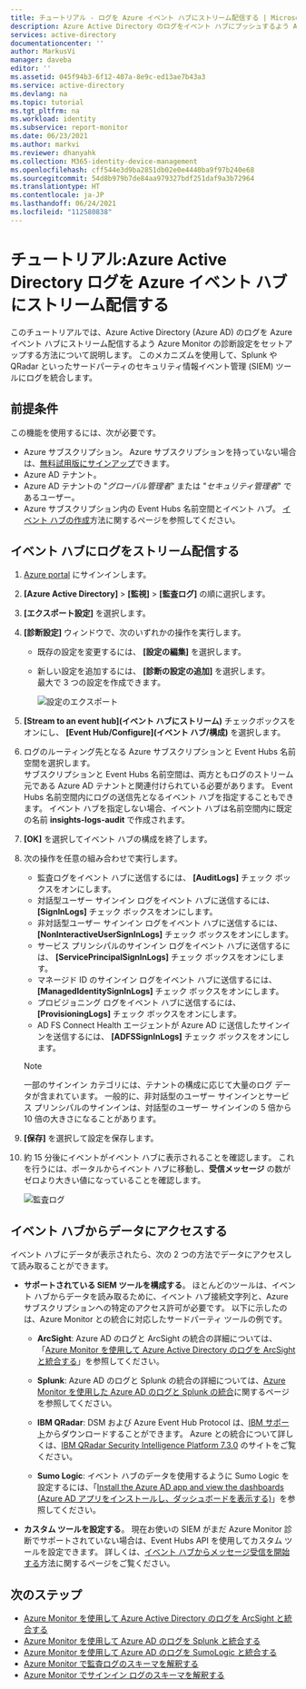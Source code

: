 ```yaml
---
title: チュートリアル - ログを Azure イベント ハブにストリーム配信する | Microsoft Docs
description: Azure Active Directory のログをイベント ハブにプッシュするよう Azure Diagnostics を設定する方法について説明します
services: active-directory
documentationcenter: ''
author: MarkusVi
manager: daveba
editor: ''
ms.assetid: 045f94b3-6f12-407a-8e9c-ed13ae7b43a3
ms.service: active-directory
ms.devlang: na
ms.topic: tutorial
ms.tgt_pltfrm: na
ms.workload: identity
ms.subservice: report-monitor
ms.date: 06/23/2021
ms.author: markvi
ms.reviewer: dhanyahk
ms.collection: M365-identity-device-management
ms.openlocfilehash: cff544e3d9ba2851db02e0e4440ba9f97b240e68
ms.sourcegitcommit: 54d8b979b7de84aa979327bdf251daf9a3b72964
ms.translationtype: HT
ms.contentlocale: ja-JP
ms.lasthandoff: 06/24/2021
ms.locfileid: "112580838"
---
```

# <a name="tutorial-stream-azure-active-directory-logs-to-an-azure-event-hub"></a>チュートリアル:Azure Active Directory ログを Azure イベント ハブにストリーム配信する

このチュートリアルでは、Azure Active Directory (Azure AD) のログを Azure イベント ハブにストリーム配信するよう Azure Monitor の診断設定をセットアップする方法について説明します。 このメカニズムを使用して、Splunk や QRadar といったサードパーティのセキュリティ情報イベント管理 (SIEM) ツールにログを統合します。

## <a name="prerequisites"></a>前提条件 

この機能を使用するには、次が必要です。

* Azure サブスクリプション。 Azure サブスクリプションを持っていない場合は、[無料試用版にサインアップ](https://azure.microsoft.com/free/)できます。
* Azure AD テナント。
* Azure AD テナントの "*グローバル管理者*" または "*セキュリティ管理者*" であるユーザー。
* Azure サブスクリプション内の Event Hubs 名前空間とイベント ハブ。 [イベント ハブの作成](../../event-hubs/event-hubs-create.md)方法に関するページを参照してください。

## <a name="stream-logs-to-an-event-hub"></a>イベント ハブにログをストリーム配信する

1. [Azure portal](https://portal.azure.com) にサインインします。 

2. **[Azure Active Directory]**  >  **[監視]**  >  **[監査ログ]** の順に選択します。 

3. **[エクスポート設定]** を選択します。  
    
4. **[診断設定]** ウィンドウで、次のいずれかの操作を実行します。
    * 既存の設定を変更するには、 **[設定の編集]** を選択します。
    * 新しい設定を追加するには、 **[診断の設定の追加]** を選択します。  
      最大で 3 つの設定を作成できます。

      ![設定のエクスポート](./media/quickstart-azure-monitor-stream-logs-to-event-hub/ExportSettings.png)

5. **[Stream to an event hub]\(イベント ハブにストリーム\)** チェックボックスをオンにし、 **[Event Hub/Configure]\(イベント ハブ/構成\)** を選択します。

6. ログのルーティング先となる Azure サブスクリプションと Event Hubs 名前空間を選択します。  
    サブスクリプションと Event Hubs 名前空間は、両方ともログのストリーム元である Azure AD テナントと関連付けられている必要があります。 Event Hubs 名前空間内にログの送信先となるイベント ハブを指定することもできます。 イベント ハブを指定しない場合、イベント ハブは名前空間内に既定の名前 **insights-logs-audit** で作成されます。

7. **[OK]** を選択してイベント ハブの構成を終了します。

8. 次の操作を任意の組み合わせで実行します。
    - 監査ログをイベント ハブに送信するには、 **[AuditLogs]** チェック ボックスをオンにします。 
    - 対話型ユーザー サインイン ログをイベント ハブに送信するには、 **[SignInLogs]** チェック ボックスをオンにします。
    - 非対話型ユーザー サインイン ログをイベント ハブに送信するには、 **[NonInteractiveUserSignInLogs]** チェック ボックスをオンにします。 
    - サービス プリンシパルのサインイン ログをイベント ハブに送信するには、 **[ServicePrincipalSignInLogs]** チェック ボックスをオンにします。
    - マネージド ID のサインイン ログをイベント ハブに送信するには、 **[ManagedIdentitySignInLogs]** チェック ボックスをオンにします。
    - プロビジョニング ログをイベント ハブに送信するには、 **[ProvisioningLogs]** チェック ボックスをオンにします。
    - AD FS Connect Health エージェントが Azure AD に送信したサインインを送信するには、 **[ADFSSignInLogs]** チェック ボックスをオンにします。

    >[!Note]
    >一部のサインイン カテゴリには、テナントの構成に応じて大量のログ データが含まれています。 一般的に、非対話型のユーザー サインインとサービス プリンシパルのサインインは、対話型のユーザー サインインの 5 倍から 10 倍の大きさになることがあります。

9. **[保存]** を選択して設定を保存します。

10. 約 15 分後にイベントがイベント ハブに表示されることを確認します。 これを行うには、ポータルからイベント ハブに移動し、**受信メッセージ** の数がゼロより大きい値になっていることを確認します。 

    ![監査ログ](./media/quickstart-azure-monitor-stream-logs-to-event-hub/InsightsLogsAudit.png)

## <a name="access-data-from-your-event-hub"></a>イベント ハブからデータにアクセスする

イベント ハブにデータが表示されたら、次の 2 つの方法でデータにアクセスして読み取ることができます。

* **サポートされている SIEM ツールを構成する**。 ほとんどのツールは、イベント ハブからデータを読み取るために、イベント ハブ接続文字列と、Azure サブスクリプションへの特定のアクセス許可が必要です。 以下に示したのは、Azure Monitor との統合に対応したサードパーティ ツールの例です。
    
    * **ArcSight**: Azure AD のログと ArcSight の統合の詳細については、「[Azure Monitor を使用して Azure Active Directory のログを ArcSight と統合する](howto-integrate-activity-logs-with-arcsight.md)」を参照してください。
    
    * **Splunk**: Azure AD のログと Splunk の統合の詳細については、[Azure Monitor を使用した Azure AD のログと Splunk の統合](./howto-integrate-activity-logs-with-splunk.md)に関するページを参照してください。
    
    * **IBM QRadar**: DSM および Azure Event Hub Protocol は、[IBM サポート](https://www.ibm.com/support)からダウンロードすることができます。 Azure との統合について詳しくは、[IBM QRadar Security Intelligence Platform 7.3.0](https://www.ibm.com/support/knowledgecenter/SS42VS_DSM/c_dsm_guide_microsoft_azure_overview.html?cp=SS42VS_7.3.0) のサイトをご覧ください。
    
    * **Sumo Logic**: イベント ハブのデータを使用するように Sumo Logic を設定するには、「[Install the Azure AD app and view the dashboards (Azure AD アプリをインストールし、ダッシュボードを表示する)](https://help.sumologic.com/Send-Data/Applications-and-Other-Data-Sources/Azure_Active_Directory/Install_the_Azure_Active_Directory_App_and_View_the_Dashboards)」を参照してください。 

* **カスタム ツールを設定する**。 現在お使いの SIEM がまだ Azure Monitor 診断でサポートされていない場合は、Event Hubs API を使用してカスタム ツールを設定できます。 詳しくは、[イベント ハブからメッセージ受信を開始する](../../event-hubs/event-hubs-dotnet-standard-getstarted-send.md)方法に関するページをご覧ください。


## <a name="next-steps"></a>次のステップ

* [Azure Monitor を使用して Azure Active Directory のログを ArcSight と統合する](howto-integrate-activity-logs-with-arcsight.md)
* [Azure Monitor を使用して Azure AD のログを Splunk と統合する](./howto-integrate-activity-logs-with-splunk.md)
* [Azure Monitor を使用して Azure AD のログを SumoLogic と統合する](howto-integrate-activity-logs-with-sumologic.md)
* [Azure Monitor で監査ログのスキーマを解釈する](./overview-reports.md)
* [Azure Monitor でサインイン ログのスキーマを解釈する](reference-azure-monitor-sign-ins-log-schema.md)